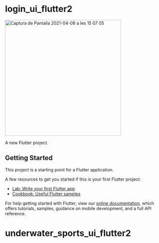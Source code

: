 # login_ui_flutter2
<img width="381" alt="Captura de Pantalla 2021-04-08 a les 15 07 05" src="https://user-images.githubusercontent.com/56063955/114032324-7fa7c480-987c-11eb-9e4b-4f143da713f2.png">


A new Flutter project.

## Getting Started

This project is a starting point for a Flutter application.

A few resources to get you started if this is your first Flutter project:

- [Lab: Write your first Flutter app](https://flutter.dev/docs/get-started/codelab)
- [Cookbook: Useful Flutter samples](https://flutter.dev/docs/cookbook)

For help getting started with Flutter, view our
[online documentation](https://flutter.dev/docs), which offers tutorials,
samples, guidance on mobile development, and a full API reference.
# underwater_sports_ui_flutter2
